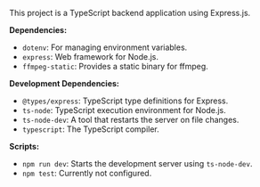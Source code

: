 This project is a TypeScript backend application using Express.js.

**Dependencies:**
* `dotenv`: For managing environment variables.
* `express`: Web framework for Node.js.
* `ffmpeg-static`: Provides a static binary for ffmpeg.

**Development Dependencies:**
* `@types/express`: TypeScript type definitions for Express.
* `ts-node`: TypeScript execution environment for Node.js.
* `ts-node-dev`: A tool that restarts the server on file changes.
* `typescript`: The TypeScript compiler.

**Scripts:**
* `npm run dev`: Starts the development server using `ts-node-dev`.
* `npm test`: Currently not configured.
